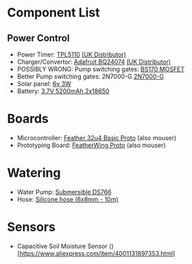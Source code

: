# Component List

## Power Control

- Power Timer: [TPL5110](https://www.adafruit.com/product/3435) [(UK Distributor)](https://www.mouser.co.uk/ProductDetail/485-3435/)
- Charger/Convertor: [Adafruit BQ24074](https://www.adafruit.com/product/4755) [(UK Distributor)](https://www.mouser.co.uk/ProductDetail/485-4755/)
- POSSIBLY WRONG: Pump switching gates: [BS170 MOSFET](https://uk.rs-online.com/web/p/mosfets/1241745/)
- Better Pump switching gates: 2N7000-G [2N7000-G](https://www.mouser.co.uk/ProductDetail/Microchip-Technology/2N7000-G/?qs=yU2N9dt%252BrfnyR%2FOhNomgZw%3D%3D)
- Solar panel: [6v 3W](https://www.aliexpress.com/item/4001139290508.html)
- Battery: [3.7V 5200mAh 2x18650](https://gbr.grandado.com/products/liitokala-3-7v-18650-lithium-battery-pack-5200mah-fishing-led-light-bluetooth-speaker-4-2v-emergency-diy-batteries-with-pcb?variant=36482148434069)

# Boards

- Microcontroller: [Feather 32u4 Basic Proto](https://shop.pimoroni.com/products/adafruit-feather-32u4-basic-proto) (also mouser)
- Prototyping Board: [FeatherWing Proto](https://shop.pimoroni.com/products/featherwing-proto-prototyping-add-on-for-all-feather-boards) (also mouser)

# Watering

- Water Pump: [Submersible DS766](https://www.aliexpress.com/item/32895878894.html?spm=a2g0o.cart.0.0.64633c00w8m7ld&mp=1)
- Hose: [Silicone hose (6x8mm - 10m)](https://www.aliexpress.com/item/4000560293128.html?spm=a2g0o.cart.0.0.64633c00w8m7ld&mp=1)

# Sensors

- Capacitive Soil Moisture Sensor ()[https://www.aliexpress.com/item/4001131897353.html]
